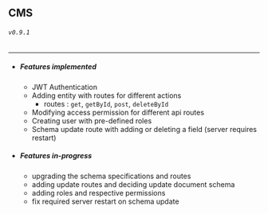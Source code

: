 ## CMS
###### `v0.9.1`
---
- ##### Features implemented
    - JWT Authentication
    - Adding entity with routes for different actions
       - routes : `get`, `getById`, `post`, `deleteById`
    - Modifying access permission for different api routes
    - Creating user with pre-defined roles
    - Schema update route with adding or deleting a field (server requires restart)

- ##### Features in-progress
    - upgrading the schema specifications and routes
    - adding update routes and deciding update document schema
    - adding roles and respective permissions
    - fix required server restart on schema update
